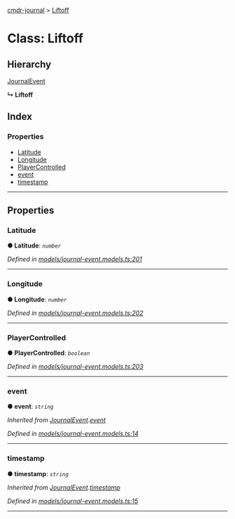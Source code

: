 [cmdr-journal](../README.md) > [Liftoff](../classes/liftoff.md)



# Class: Liftoff

## Hierarchy


 [JournalEvent](journalevent.md)

**↳ Liftoff**







## Index

### Properties

* [Latitude](liftoff.md#latitude)
* [Longitude](liftoff.md#longitude)
* [PlayerControlled](liftoff.md#playercontrolled)
* [event](liftoff.md#event)
* [timestamp](liftoff.md#timestamp)



---
## Properties
<a id="latitude"></a>

###  Latitude

**●  Latitude**:  *`number`* 

*Defined in [models/journal-event.models.ts:201](https://github.com/chrisbruford/cmdr-journal/blob/5b08b7d/src/models/journal-event.models.ts#L201)*





___

<a id="longitude"></a>

###  Longitude

**●  Longitude**:  *`number`* 

*Defined in [models/journal-event.models.ts:202](https://github.com/chrisbruford/cmdr-journal/blob/5b08b7d/src/models/journal-event.models.ts#L202)*





___

<a id="playercontrolled"></a>

###  PlayerControlled

**●  PlayerControlled**:  *`boolean`* 

*Defined in [models/journal-event.models.ts:203](https://github.com/chrisbruford/cmdr-journal/blob/5b08b7d/src/models/journal-event.models.ts#L203)*





___

<a id="event"></a>

###  event

**●  event**:  *`string`* 

*Inherited from [JournalEvent](journalevent.md).[event](journalevent.md#event)*

*Defined in [models/journal-event.models.ts:14](https://github.com/chrisbruford/cmdr-journal/blob/5b08b7d/src/models/journal-event.models.ts#L14)*





___

<a id="timestamp"></a>

###  timestamp

**●  timestamp**:  *`string`* 

*Inherited from [JournalEvent](journalevent.md).[timestamp](journalevent.md#timestamp)*

*Defined in [models/journal-event.models.ts:15](https://github.com/chrisbruford/cmdr-journal/blob/5b08b7d/src/models/journal-event.models.ts#L15)*





___



